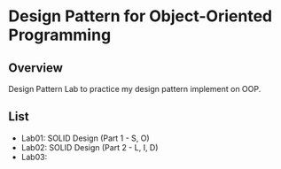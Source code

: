 # Design Pattern for Object-Oriented Programming

## Overview

Design Pattern Lab to practice my design pattern implement on OOP.

## List

- Lab01: SOLID Design (Part 1 - S, O)
- Lab02: SOLID Design (Part 2 - L, I, D)
- Lab03:
